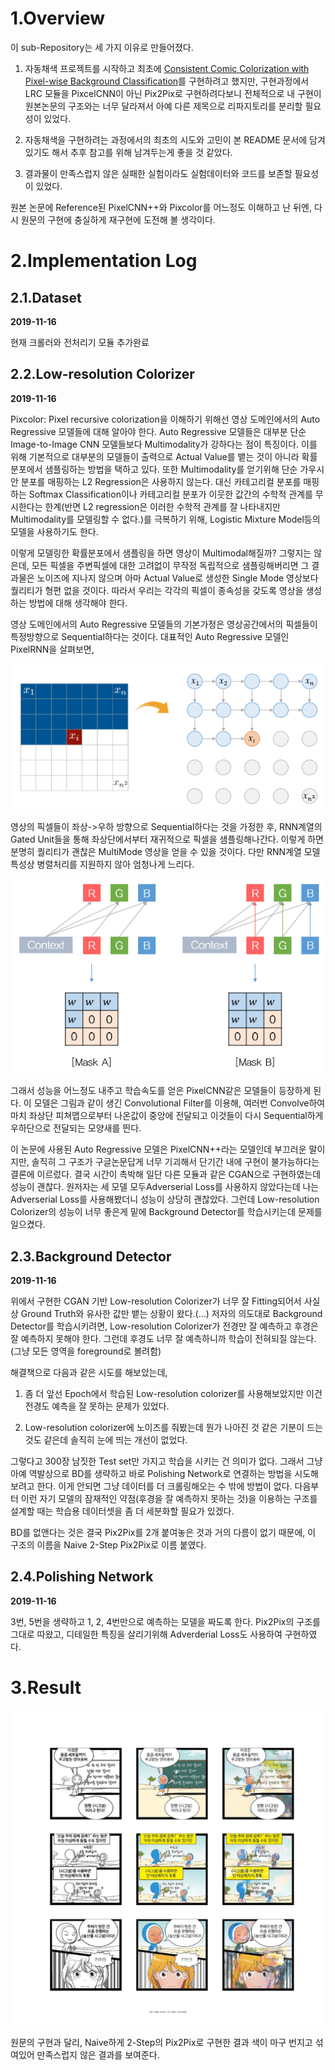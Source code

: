 # 1.Overview
이 sub-Repository는 세 가지 이유로 만들어졌다.



1. 자동채색 프로젝트를 시작하고 최초에 [Consistent Comic Colorization with Pixel-wise Background Classification](https://nips2017creativity.github.io/doc/Consistent_Comic_Colorization.pdf)를 구현하려고 했지만, 구현과정에서 LRC 모듈을 PixcelCNN이 아닌 Pix2Pix로 구현하려다보니 전체적으로 내 구현이 원본논문의 구조와는 너무 달라져서 아예 다른 제목으로 리파지토리를 분리할 필요성이 있었다.



2. 자동채색을 구현하려는 과정에서의 최초의 시도와 고민이 본 README 문서에 담겨있기도 해서 추후 참고를 위해 남겨두는게 좋을 것 같았다.



3. 결과물이 만족스럽지 않은 실패한 실험이라도 실험데이터와 코드를 보존할 필요성이 있었다.



원본 논문에 Reference된 PixelCNN++와 Pixcolor를 어느정도 이해하고 난 뒤엔, 다시 원문의 구현에 충실하게 재구현에 도전해 볼 생각이다.



# 2.Implementation Log
## 2.1.Dataset

**2019-11-16**



현재 크롤러와 전처리기 모듈 추가완료




## 2.2.Low-resolution Colorizer

**2019-11-16**



Pixcolor: Pixel recursive colorization을 이해하기 위해선 영상 도메인에서의 Auto Regressive 모델들에 대해 알아야 한다. Auto Regressive 모델들은 대부분 단순 Image-to-Image CNN 모델들보다 Multimodality가 강하다는 점이 특징이다. 이를 위해 기본적으로 대부분의 모델들이 출력으로 Actual Value를 뱉는 것이 아니라 확률분포에서 샘플링하는 방법을 택하고 있다. 또한 Multimodality를 얻기위해 단순 가우시안 분포를 매핑하는 L2 Regression은 사용하지 않는다. 대신 카테고리컬 분포를 매핑하는 Softmax Classification이나 카테고리컬 분포가 이웃한 값간의 수학적 관계를 무시한다는 한계(반면 L2 regression은 이러한 수학적 관계를 잘 나타내지만 Multimodality를 모델링할 수 없다.)를 극복하기 위해, Logistic Mixture Model등의 모델을 사용하기도 한다. 



이렇게 모델링한 확률분포에서 샘플링을 하면 영상이 Multimodal해질까? 그렇지는 않은데, 모든 픽셀을 주변픽셀에 대한 고려없이 무작정 독립적으로 샘플링해버리면 그 결과물은 노이즈에 지나지 않으며 아마 Actual Value로 생성한 Single Mode 영상보다 퀄리티가 형편 없을 것이다. 따라서 우리는 각각의 픽셀이 종속성을 갖도록 영상을 생성하는 방법에 대해 생각해야 한다.



영상 도메인에서의 Auto Regressive 모델들의 기본가정은 영상공간에서의 픽셀들이 특정방향으로 Sequential하다는 것이다. 대표적인 Auto Regressive 모델인 PixelRNN을 살펴보면,



![img](./img/img3.PNG)



영상의 픽셀들이 좌상->우하 방향으로 Sequential하다는 것을 가정한 후, RNN계열의 Gated Unit들을 통해 좌상단에서부터 재귀적으로 픽셀을 샘플링해나간다. 이렇게 하면 분명히 퀄리티가 괜찮은 MultiMode 영상을 얻을 수 있을 것이다. 다만 RNN계열 모델 특성상 병렬처리를 지원하지 않아 엄청나게 느리다.



![img](./img/img4.PNG)



그래서 성능을 어느정도 내주고 학습속도를 얻은 PixelCNN같은 모델들이 등장하게 된다. 이 모델은 그림과 같이 생긴 Convolutional Filter를 이용해, 여러번 Convolve하여 마치 좌상단 피쳐맵으로부터 나온값이 중앙에 전달되고 이것들이 다시 Sequential하게 우하단으로 전달되는 모양새를 띈다.



이 논문에 사용된 Auto Regressive 모델은 PixelCNN++라는 모델인데 부끄러운 말이지만, 솔직히 그 구조가 구글논문답게 너무 기괴해서 단기간 내에 구현이 불가능하다는 결론에 이르렀다. 결국 시간이 촉박해 일단 다른 모듈과 같은 CGAN으로 구현하였는데 성능이 괜찮다. 원저자는 세 모델 모두Adverserial Loss를 사용하지 않았다는데 나는 Adverserial Loss를 사용해봤더니 성능이 상당히 괜찮았다. 그런데 Low-resolution Colorizer의 성능이 너무 좋은게 밑에 Background Detector를 학습시키는데 문제를 일으켰다.



## 2.3.Background Detector

**2019-11-16**



위에서 구현한 CGAN 기반 Low-resolution Colorizer가 너무 잘 Fitting되어서 사실상 Ground Truth와 유사한 값만 뱉는 상황이 왔다.(...) 저자의 의도대로 Background Detector를 학습시키려면, Low-resolution Colorizer가 전경만 잘 예측하고 후경은 잘 예측하지 못해야 한다. 그런데 후경도 너무 잘 예측하니까 학습이 전혀되질 않는다. (그냥 모든 영역을 foreground로 볼려함)



해결책으로 다음과 같은 시도를 해보았는데,



1. 좀 더 앞선 Epoch에서 학습된 Low-resolution colorizer를 사용해보았지만 이건 전경도 예측을 잘 못하는 문제가 있었다.



2. Low-resolution colorizer에 노이즈를 줘봤는데 뭔가 나아진 것 같은 기분이 드는 것도 같은데 솔직히 눈에 띄는 개선이 없었다.



그렇다고 300장 남짓한 Test set만 가지고 학습을 시키는 건 의미가 없다. 그래서 그냥 아예 역발상으로 BD를 생략하고 바로 Polishing Network로 연결하는 방법을 시도해 보려고 한다. 이게 안되면 그냥 데이터를 더 크롤링해오는 수 밖에 방법이 없다. 다음부터 이런 자기 모델의 잠재적인 약점(후경을 잘 예측하지 못하는 것)을 이용하는 구조를 설계할 때는 학습용 데이터셋을 좀 더 세분화할 필요가 있겠다.



BD를 없앤다는 것은 결국 Pix2Pix를 2개 붙여놓은 것과 거의 다름이 없기 때문에, 이 구조의 이름을 Naive 2-Step Pix2Pix로 이름 붙였다.



## 2.4.Polishing Network

**2019-11-16**



3번, 5번을 생략하고 1, 2, 4번만으로 예측하는 모델을 짜도록 한다. Pix2Pix의 구조를 그대로 따왔고, 디테일한 특징을 살리기위해 Adverderial Loss도 사용하여 구현하였다.



# 3.Result


![img](./img/result.png)



원문의 구현과 달리, Naive하게 2-Step의 Pix2Pix로 구현한 결과 색이 마구 번지고 섞여있어 만족스럽지 않은 결과를 보여준다.
